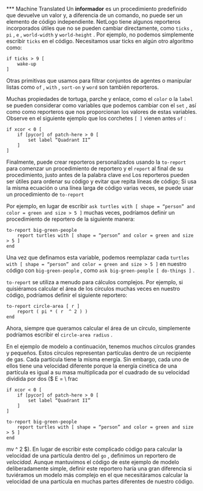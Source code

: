 ﻿*** Machine Translated
Un **informador** es un procedimiento predefinido que devuelve un valor y, a diferencia de un comando, no puede ser un elemento de código independiente. NetLogo tiene algunos reporteros incorporados útiles que no se pueden cambiar directamente, como `ticks` , `pi` , `e` , `world-width` y `world-height` . Por ejemplo, no podemos simplemente escribir `ticks` en el código. Necesitamos usar ticks en algún otro algoritmo como:



```
if ticks > 9 [ 
	wake-up 
]
```


Otras primitivas que usamos para filtrar conjuntos de agentes o manipular listas como `of` , `with` , `sort-on` y `word` son también reporteros.

Muchas propiedades de tortuga, parche y enlace, como el `color` o la `label` se pueden considerar como variables que podemos cambiar con el `set` , así como como reporteros que nos proporcionan los valores de estas variables. Observe en el siguiente ejemplo que los corchetes `[ ]` vienen antes `of` :



```
if xcor < 0 [ 
	if [pycor] of patch-here > 0 [ 
		set label “Quadrant II” 
	] 
]
```


Finalmente, puede crear reporteros personalizados usando la `to-report` para comenzar un procedimiento de reportero y el `report` al final de su procedimiento, justo antes de la palabra clave `end` Los reporteros pueden ser útiles para ordenar su código y evitar que repita líneas de código; Si usa la misma ecuación o una línea larga de código varias veces, se puede usar un procedimiento de `to-report`

Por ejemplo, en lugar de escribir `ask turtles with [ shape = “person” and color = green and size > 5 ]` muchas veces, podríamos definir un procedimiento de reportero de la siguiente manera:



```
to-report big-green-people 
	report turtles with [ shape = “person” and color = green and size > 5 ]
end
```


Una vez que definamos esta variable, podemos reemplazar cada `turtles with [ shape = “person” and color = green and size > 5 ]` en nuestro código con `big-green-people` , como `ask big-green-people [ do-things ]` .

`to-report` se utiliza a menudo para cálculos complejos. Por ejemplo, si quisiéramos calcular el área de los círculos muchas veces en nuestro código, podríamos definir el siguiente reportero:



```
to-report circle-area [ r ]
	report ( pi * ( r  ^ 2 ) )
end
```


Ahora, siempre que queramos calcular el área de un círculo, simplemente podríamos escribir el `circle-area radius` .

En el ejemplo de modelo a continuación, tenemos muchos círculos grandes y pequeños. Estos círculos representan partículas dentro de un recipiente de gas. Cada partícula tiene la misma energía. Sin embargo, cada uno de ellos tiene una velocidad diferente porque la energía cinética de una partícula es igual a su masa multiplicada por el cuadrado de su velocidad dividida por dos ($ E = \ frac 

```
if xcor < 0 [ 
	if [pycor] of patch-here > 0 [ 
		set label “Quadrant II” 
	] 
]
```
 

```
to-report big-green-people 
	report turtles with [ shape = “person” and color = green and size > 5 ]
end
```
 mv ^ 2 $). En lugar de escribir este complicado código para calcular la velocidad de una partícula dentro del `go` , definimos un reportero de *velocidad.* Aunque mantuvimos el código de este ejemplo de modelo deliberadamente simple, definir este reportero haría una gran diferencia si tuviéramos un modelo más complejo en el que necesitáramos calcular la velocidad de una partícula en muchas partes diferentes de nuestro código.
